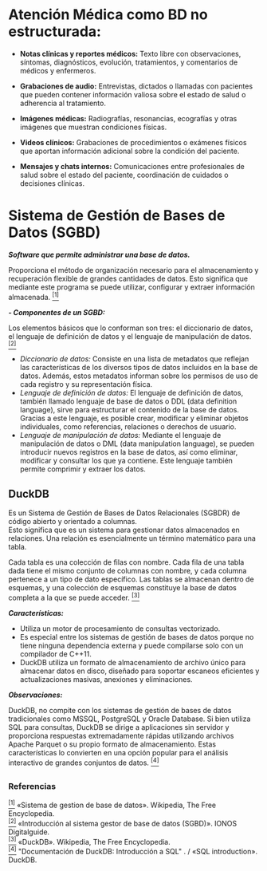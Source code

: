 # Atención Médica como BD no estructurada: 

- **Notas clínicas y reportes médicos:**
Texto libre con observaciones, síntomas, diagnósticos, evolución, tratamientos, y comentarios de médicos y enfermeros.

- **Grabaciones de audio:**
Entrevistas, dictados o llamadas con pacientes que pueden contener información valiosa sobre el estado de salud o adherencia al tratamiento.

- **Imágenes médicas:**
Radiografías, resonancias, ecografías y otras imágenes que muestran condiciones físicas.

- **Videos clínicos:**
Grabaciones de procedimientos o exámenes físicos que aportan información adicional sobre la condición del paciente.

- **Mensajes y chats internos:**
Comunicaciones entre profesionales de salud sobre el estado del paciente, coordinación de cuidados o decisiones clínicas.

# Sistema de Gestión de Bases de Datos (SGBD) 

**_Software que permite administrar una base de datos._**

Proporciona el método de organización necesario para el almacenamiento y recuperación flexible de grandes cantidades de datos.  Esto significa que mediante este programa se puede utilizar, configurar y extraer información almacenada. [<sup>[1]</sup>](https://es.wikipedia.org/wiki/Sistema_de_gesti%C3%B3n_de_bases_de_datos)

**_- Componentes de un SGBD:_**

Los elementos básicos que lo conforman son tres: el diccionario de datos, el lenguaje de definición de datos y el lenguaje de manipulación de datos. [<sup>[2]</sup>](https://www.ionos.mx/digitalguide/hosting/cuestiones-tecnicas/sistema-gestor-de-base-de-datos-sgbd/#c221916)

- _Diccionario de datos:_ Consiste en una lista de metadatos que reflejan las características de los diversos tipos de datos incluidos en la base de datos. Además, estos metadatos informan sobre los permisos de uso de cada registro y su representación física. 
- _Lenguaje de definición de datos:_ El lenguaje de definición de datos, también llamado lenguaje de base de datos o DDL (data definition language), sirve para estructurar el contenido de la base de datos. Gracias a este lenguaje, es posible crear, modificar y eliminar objetos individuales, como referencias, relaciones o derechos de usuario.
- _Lenguaje de manipulación de datos:_ Mediante el lenguaje de manipulación de datos o DML (data manipulation language), se pueden introducir nuevos registros en la base de datos, así como eliminar, modificar y consultar los que ya contiene. Este lenguaje también permite comprimir y extraer los datos.

## DuckDB
Es un Sistema de Gestión de Bases de Datos Relacionales (SGBDR) de código abierto y orientado a columnas.  
Esto significa que es un sistema para gestionar datos almacenados en relaciones. Una relación es esencialmente un término matemático para una tabla.

Cada tabla es una colección de filas con nombre. Cada fila de una tabla dada tiene el mismo conjunto de columnas con nombre, y cada columna pertenece a un tipo de dato específico. Las tablas se almacenan dentro de esquemas, y una colección de esquemas constituye la base de datos completa a la que se puede acceder. [<sup>[3]</sup>](https://duckdb.org/docs/stable/sql/introduction.html)

**_Características:_**

- Utiliza un motor de procesamiento de consultas vectorizado. 
- Es especial entre los sistemas de gestión de bases de datos porque no tiene ninguna dependencia externa y puede compilarse solo con un compilador de C++11.
- DuckDB utiliza un formato de almacenamiento de archivo único para almacenar datos en disco, diseñado para soportar escaneos eficientes y actualizaciones masivas, anexiones y eliminaciones.

**_Observaciones:_**

DuckDB, no compite con los sistemas de gestión de bases de datos tradicionales como MSSQL, PostgreSQL y Oracle Database. Si bien utiliza SQL para consultas, DuckDB se dirige a aplicaciones sin servidor y proporciona respuestas extremadamente rápidas utilizando archivos Apache Parquet o su propio formato de almacenamiento. Estas características lo convierten en una opción popular para el análisis interactivo de grandes conjuntos de datos. [<sup>[4]</sup>](https://en.wikipedia.org/wiki/DuckDB)


##
### **Referencias**
[<sup>[1]</sup>](https://es.wikipedia.org/wiki/Sistema_de_gesti%C3%B3n_de_bases_de_datos)  «Sistema de gestion de base de datos». Wikipedia, The Free Encyclopedia.   
[<sup>[2]</sup>](https://www.ionos.mx/digitalguide/hosting/cuestiones-tecnicas/sistema-gestor-de-base-de-datos-sgbd/#c221916) «Introducción al sistema gestor de base de datos (SGBD)». IONOS Digitalguide.  
[<sup>[3]</sup>](https://en.wikipedia.org/wiki/DuckDB) «DuckDB». Wikipedia, The Free Encyclopedia.  
[<sup>[4]</sup>](https://duckdb.org/docs/stable/sql/introduction.html) "Documentación de DuckDB: Introducción a SQL" . / «SQL introduction». DuckDB.